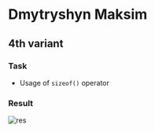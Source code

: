 # Dmytryshyn Maksim


## 4th variant


### Task


* Usage of `sizeof()` operator


### Result


![res]()
